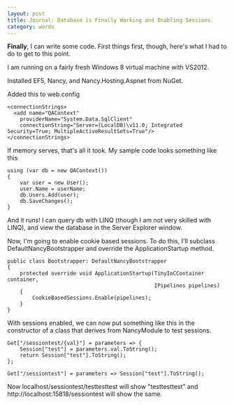 ```yaml
---
layout: post
title: Journal: Database is Finally Working and Enabling Sessions.       
category: words
---
```

**Finally**, I can write some code. First things first, though, here's what I had to do to get to this point.

I am running on a fairly fresh Windows 8 virtual machine with VS2012.

Installed EF5, Nancy, and Nancy.Hosting.Aspnet from NuGet.

Added this to web.config

	<connectionStrings>
	  <add name="QAContext" 
	    providerName="System.Data.SqlClient"
	    connectionString="Server=(LocalDB)\v11.0; Integrated Security=True; MultipleActiveResultSets=True"/>
	</connectionStrings> 


If memory serves, that's all it took. My sample code looks something like this

	using (var db = new QAContext())
	{
	    var user = new User();
	    user.Name = userName;
	    db.Users.Add(user);
	    db.SaveChanges();
	}


And it runs! I can query db with LINQ (though I am not very skilled with LINQ), and view the database in the Server Explorer window.

Now, I'm going to enable cookie based sessions. To do this, I'll subclass DefaultNancyBootstrapper and override the ApplicationStartup method.

	public class Bootstrapper: DefaultNancyBootstrapper
	{
	    protected override void ApplicationStartup(TinyIoCContainer container,
	                                               IPipelines pipelines)
	    {
	        CookieBasedSessions.Enable(pipelines);
	    }
	}

 

With sessions enabled, we can now put something like this in the constructor of a class that derives from NancyModule to test sessions.

	Get["/sessiontest/{val}"] = parameters => { 
	    Session["test"] = parameters.val.ToString();
	    return Session["test"].ToString();
	};
	 
	Get["/sessiontest"] = parameters => Session["test"].ToString();

 

Now localhost/sessiontest/testtesttest will show "testtesttest" and http://localhost:15818/sessiontest will show the same. 